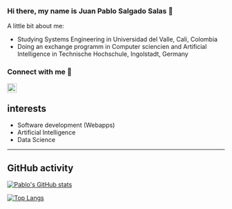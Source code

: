 ### Hi there, my name is Juan Pablo Salgado Salas 👋

A little bit about me:

- Studying Systems Engineering in Universidad del Valle, Cali, Colombia
- Doing an exchange programm in Computer sciencien and Artificial Intelligence in Technische Hochschule, Ingolstadt, Germany 
### Connect with me 🤝

<a href="[https://www.linkedin.com/in/juan-pablo-salgado-salas](https://www.linkedin.com/in/juan-pablo-salgado-salas-b7486b21a/)">
  <img align="left" alt="Juan Pablo's Linkedin" width="22px" src="https://raw.githubusercontent.com/peterthehan/peterthehan/master/assets/linkedin.svg" />
</a>

</br>

## interests
- Software development (Webapps)
- Artificial Intelligence
- Data Science


---
## GitHub activity 
<!-- [![Pablo's GitHub stats](https://github-readme-stats.vercel.app/api?username=jpsas31)](https://github.com/anuraghazra/github-readme-stats) -->
[![Pablo's GitHub stats](https://github-readme-stats-brundabharadwaj.vercel.app/api?username=jpsas31)](https://github.com/anuraghazra/github-readme-stats)

[![Top Langs](https://github-readme-stats-brundabharadwaj.vercel.app//api/top-langs/?username=jpsas31&layout=compact)](https://github.com/anuraghazra/github-readme-stats)
